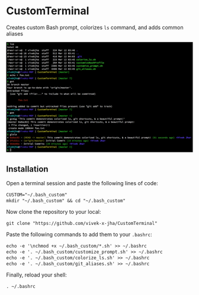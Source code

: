 # CustomTerminal
Creates custom Bash prompt, colorizes `ls` command, and adds common aliases

![Sample Terminal Session](screenshots/TerminalSession.png "Sample output of a terminal session with custom colors, prompt, and aliases")

## Installation
Open a terminal session and paste the following lines of code:

```
CUSTOM="~/.bash_custom"
mkdir "~/.bash_custom" && cd "~/.bash_custom"
```
Now clone the repository to your local:

```
git clone "https://github.com/vivek-x-jha/CustomTerminal"
```

Paste the following commands to add them to your `.bashrc`:

```
echo -e '\nchmod +x ~/.bash_custom/*.sh' >> ~/.bashrc
echo -e '. ~/.bash_custom/customize_prompt.sh' >> ~/.bashrc
echo -e '. ~/.bash_custom/colorize_ls.sh' >> ~/.bashrc
echo -e '. ~/.bash_custom/git_aliases.sh' >> ~/.bashrc
```
Finally, reload your shell:

```
. ~/.bashrc
```
